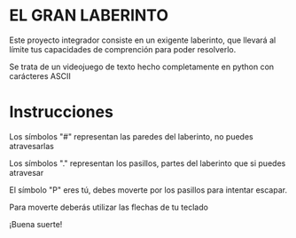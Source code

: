 # EL GRAN LABERINTO

Este proyecto integrador consiste en un exigente laberinto, que llevará al límite tus capacidades de comprención para poder resolverlo.

Se trata de un videojuego de texto hecho completamente en python con carácteres ASCII

# Instrucciones

Los símbolos "#" representan las paredes del laberinto, no puedes atravesarlas

Los símbolos "." representan los pasillos, partes del laberinto que si puedes atravesar

El símbolo "P" eres tú, debes moverte por los pasillos para intentar escapar.


Para moverte deberás utilizar las flechas de tu teclado


¡Buena suerte!
